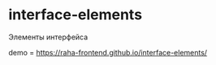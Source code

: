 # interface-elements

 Элементы интерфейса

demo = https://raha-frontend.github.io/interface-elements/
